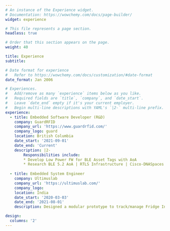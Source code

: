 ```yaml
---
# An instance of the Experience widget.
# Documentation: https://wowchemy.com/docs/page-builder/
widget: experience

# This file represents a page section.
headless: true

# Order that this section appears on the page.
weight: 40

title: Experience
subtitle:

# Date format for experience
#   Refer to https://wowchemy.com/docs/customization/#date-format
date_format: Jan 2006

# Experiences.
#   Add/remove as many `experience` items below as you like.
#   Required fields are `title`, `company`, and `date_start`.
#   Leave `date_end` empty if it's your current employer.
#   Begin multi-line descriptions with YAML's `|2-` multi-line prefix.
experience:
  - title: Embedded Software Developer (R&D)
    company: GuardRFID
    company_url: 'https://www.guardrfid.com/'
    company_logo: guard
    location: British Columbia
    date_start: '2021-09-01'
    date_end: 'Current'
    description: |2-
        Responsibilities include:
        * Develop Low Power FW for BLE Asset Tags with AoA
        * Research BLE 5.2 AoA | RTLS Infrastructure | Cisco-DNASpaces
        
  - title: Embedded System Engineer
    company: Ultimuslab
    company_url: 'https://ultimuslab.com/'
    company_logo: 
    location: India
    date_start: '2020-03-03'
    date_end: '2021-08-01'
    description: Designed a modular prototype to track/manage Fridge Inventory

design:
  columns: '2'
---
```


